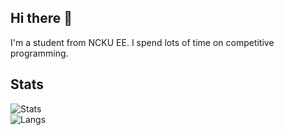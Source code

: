 ## Hi there 👋
I'm a student from NCKU EE.
I spend lots of time on competitive programming.

## Stats
![Stats](https://github-readme-stats.vercel.app/api?username=yushiuan9499&show_icons=true&theme=neon&include_all_commits=true)   
![Langs](https://github-readme-stats.vercel.app/api/top-langs/?username=yushiuan9499&layout=compact&theme=neon&size_weight=0.5&count_weight=0.5)

<!--
**yushiuan9499/yushiuan9499** is a ✨ _special_ ✨ repository because its `README.md` (this file) appears on your GitHub profile.

Here are some ideas to get you started:

- 🔭 I’m currently working on ...
- 🌱 I’m currently learning ...
- 👯 I’m looking to collaborate on ...
- 🤔 I’m looking for help with ...
- 💬 Ask me about ...
- 📫 How to reach me: ...
- 😄 Pronouns: ...
- ⚡ Fun fact: ...
-->
